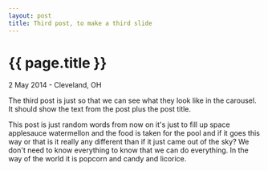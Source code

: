 ```yaml
---
layout: post
title: Third post, to make a third slide
---
```


{{ page.title }}
================

<p class="meta">2 May 2014 - Cleveland, OH</p>

The third post is just so that we can see what they look like in the carousel. It should show the text from the post plus the post title.

This post is just random words from now on it's just to fill up space applesauce watermellon and the food is taken for the pool and if it goes this way or that is it really any different than if it just came out of the sky? We don't need to know everything to know that we can do everything. In the way of the world it is popcorn and candy and licorice.